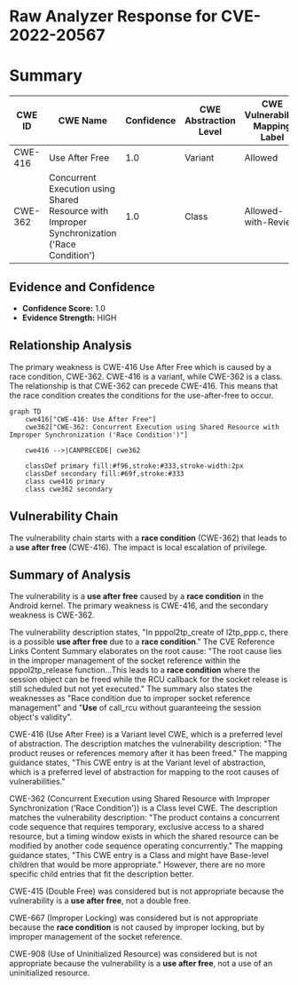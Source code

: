 # Raw Analyzer Response for CVE-2022-20567

# Summary
| CWE ID | CWE Name | Confidence | CWE Abstraction Level | CWE Vulnerability Mapping Label | CWE-Vulnerability Mapping Notes |
|---|---|---|---|---|---|
| CWE-416 | Use After Free | 1.0 | Variant | Allowed | Primary CWE |
| CWE-362 | Concurrent Execution using Shared Resource with Improper Synchronization ('Race Condition') | 1.0 | Class | Allowed-with-Review | Secondary CWE |

## Evidence and Confidence

*   **Confidence Score:** 1.0
*   **Evidence Strength:** HIGH

## Relationship Analysis
The primary weakness is CWE-416 Use After Free which is caused by a race condition, CWE-362. CWE-416 is a variant, while CWE-362 is a class. The relationship is that CWE-362 can precede CWE-416. This means that the race condition creates the conditions for the use-after-free to occur.

```mermaid
graph TD
    cwe416["CWE-416: Use After Free"]
    cwe362["CWE-362: Concurrent Execution using Shared Resource with Improper Synchronization ('Race Condition')"]

    cwe416 -->|CANPRECEDE| cwe362

    classDef primary fill:#f96,stroke:#333,stroke-width:2px
    classDef secondary fill:#69f,stroke:#333
    class cwe416 primary
    class cwe362 secondary
```

## Vulnerability Chain
The vulnerability chain starts with a **race condition** (CWE-362) that leads to a **use after free** (CWE-416). The impact is local escalation of privilege.

## Summary of Analysis
The vulnerability is a **use after free** caused by a **race condition** in the Android kernel. The primary weakness is CWE-416, and the secondary weakness is CWE-362.

The vulnerability description states, "In pppol2tp_create of l2tp_ppp.c, there is a possible **use after free** due to a **race condition**." The CVE Reference Links Content Summary elaborates on the root cause: "The root cause lies in the improper management of the socket reference within the pppol2tp_release function...This leads to a **race condition** where the session object can be freed while the RCU callback for the socket release is still scheduled but not yet executed." The summary also states the weaknesses as "Race condition due to improper socket reference management" and "**Use** of call_rcu without guaranteeing the session object's validity".

CWE-416 (Use After Free) is a Variant level CWE, which is a preferred level of abstraction. The description matches the vulnerability description: "The product reuses or references memory after it has been freed." The mapping guidance states, "This CWE entry is at the Variant level of abstraction, which is a preferred level of abstraction for mapping to the root causes of vulnerabilities."

CWE-362 (Concurrent Execution using Shared Resource with Improper Synchronization ('Race Condition')) is a Class level CWE. The description matches the vulnerability description: "The product contains a concurrent code sequence that requires temporary, exclusive access to a shared resource, but a timing window exists in which the shared resource can be modified by another code sequence operating concurrently." The mapping guidance states, "This CWE entry is a Class and might have Base-level children that would be more appropriate." However, there are no more specific child entries that fit the description better.

CWE-415 (Double Free) was considered but is not appropriate because the vulnerability is a **use after free**, not a double free.

CWE-667 (Improper Locking) was considered but is not appropriate because the **race condition** is not caused by improper locking, but by improper management of the socket reference.

CWE-908 (Use of Uninitialized Resource) was considered but is not appropriate because the vulnerability is a **use after free**, not a use of an uninitialized resource.